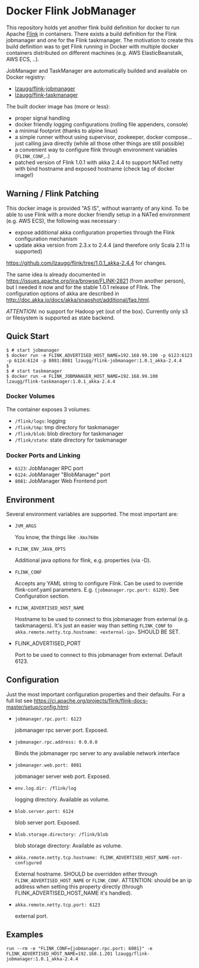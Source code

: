 Docker Flink JobManager
============================
This repository holds yet another flink build definition for docker to run Apache [Flink] in containers. There exists a build definition for the Flink jobmanager and one for the Flink taskmanager. The motivation to create this build definition was to get Flink running in Docker with multiple docker containers distributed on different machines (e.g. AWS ElasticBeanstalk, AWS ECS, ..).

JobManager and TaskManager are automatically builded and available on Docker registry:
- [lzaugg/flink-jobmanager]
- [lzaugg/flink-taskmanager]

The built docker image has (more or less):
- proper signal handling
- docker friendly logging configurations (rolling file appenders, console)
- a minimal footprint (thanks to alpine linux)
- a simple runner without using supervisor, zookeeper, docker compose... just calling java directly (while all those other things are still possible)
- a convenient way to configure flink through environment variables (`FLINK_CONF`,..)
- patched version of Flink 1.0.1 with akka 2.4.4 to support NATed netty with bind hostname and exposed hostname (check tag of docker image!)


Warning / Flink Patching
-------------
This docker image is provided "AS IS", without warranty of any kind. To be able to use Flink with a more docker friendly setup in a NATed environment (e.g. AWS ECS), the following was necessary :
- expose additional akka configuration properties through the Flink configuration mechanism
- update akka version from 2.3.x to 2.4.4 (and therefore only Scala 2.11 is supported)

https://github.com/lzaugg/flink/tree/1.0.1_akka-2.4.4 for changes.

The same idea is already documented in https://issues.apache.org/jira/browse/FLINK-2821 (from another person), but I needed it now and for the stable 1.0.1 release of Flink. The configuration options of akka are described in http://doc.akka.io/docs/akka/snapshot/additional/faq.html.

*ATTENTION*: no support for Hadoop yet (out of the box). Currently only s3 or filesystem is supported as state backend.


Quick Start
-------------
```
$ # start jobmanager
$ docker run -e FLINK_ADVERTISED_HOST_NAME=192.168.99.100 -p 6123:6123 -p 6124:6124 -p 8081:8081 lzaugg/flink-jobmanager:1.0.1_akka-2.4.4
$ 
$ # start taskmanager
$ docker run -e FLINK_JOBMANAGER_HOST_NAME=192.168.99.100 lzaugg/flink-taskmanager:1.0.1_akka-2.4.4
```

### Docker Volumes
The container exposes 3 volumes:

- `/flink/logs`: logging
- `/flink/tmp`: tmp directory for taskmanager
- `/flink/blob`: blob directory for taskmanager
- `/flink/state`: state directory for taskmanager

### Docker Ports and Linking
- `6123`: JobManager RPC port
- `6124`: JobManager "BlobManager" port
- `8081`: JobManager Web Frontend port

Environment
-------------
Several environment variables are supported. The most important are:

- `JVM_ARGS`

  You know, the things like `-Xmx768m`

- `FLINK_ENV_JAVA_OPTS`

  Additional java options for flink, e.g. properties (via -D).

- `FLINK_CONF`

  Accepts any YAML string to configure Flink. Can be used to override flink-conf.yaml parameters. E.g. `{jobmanager.rpc.port: 6120}`. See Configuration section.

- `FLINK_ADVERTISED_HOST_NAME`

  Hostname to be used to connect to this jobmanager from external (e.g. taskmanagers). It's just an easier way than setting `FLINK_CONF` to `akka.remote.netty.tcp.hostname: <external-ip>`. SHOULD BE SET.

- FLINK_ADVERTISED_PORT

  Port to be used to connect to this jobmanager from external. Default 6123.

Configuration
--------------
Just the most important configuration properties and their defaults. For a full list see https://ci.apache.org/projects/flink/flink-docs-master/setup/config.html:

- `jobmanager.rpc.port: 6123`

  jobmanager rpc server port. Exposed.

- `jobmanager.rpc.address: 0.0.0.0`

  Binds the jobmanager rpc server to any available network interface

- `jobmanager.web.port: 8081`

  jobmanager server web port. Exposed.

- `env.log.dir: /flink/log`

  logging directory. Available as volume.

- `blob.server.port: 6124`

  blob server port. Exposed.

- `blob.storage.directory: /flink/blob`

  blob storage directory: Available as volume.

- `akka.remote.netty.tcp.hostname: FLINK_ADVERTISED_HOST_NAME-not-configured`

  External hostname. SHOULD be overridden either through `FLINK_ADVERTISED_HOST_NAME` or `FLINK_CONF`. ATTENTION: should be an ip address when setting this property directly (through FLINK_ADVERTISED_HOST_NAME it's handled).

- `akka.remote.netty.tcp.port: 6123`

  external port.



Examples
-------------
`run --rm -e "FLINK_CONF={jobmanager.rpc.port: 6001}" -e FLINK_ADVERTISED_HOST_NAME=192.168.1.201 lzaugg/flink-jobmanager:1.0.1_akka-2.4.4`


[Flink]: https://flink.apache.org/
[lzaugg/flink-jobmanager]: https://registry.hub.docker.com/u/lzaugg/flink-jobmanager
[lzaugg/flink-taskmanager]: https://registry.hub.docker.com/u/lzaugg/flink-taskmanager

